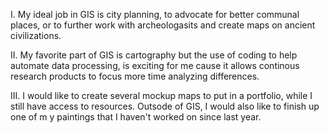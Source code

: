 
 I.  My ideal job in GIS is city planning, to advocate for better communal places, or to further work with archeologasits and create maps on ancient civilizations.

 II.   My favorite part of GIS is cartography but the use of coding to help automate data processing, is exciting for me cause it allows continous research products to focus more time analyzing differences.
    
III.    I would like to create several mockup maps to put in a portfolio, while I still have access to resources. Outsode of GIS, I would also like to finish up one of m y paintings that I haven't worked on since last year.
